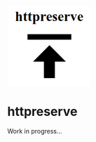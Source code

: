 ![alt text](https://github.com/exponential-decay/httpreserve/raw/master/src/images/httpreserve-logo.png "httpreserve")
# httpreserve
Work in progress...
